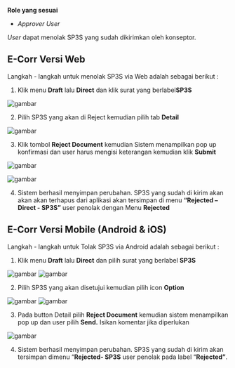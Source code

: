**Role yang sesuai**

- *Approver User*

*User* dapat menolak SP3S yang sudah dikirimkan oleh konseptor. 

## **E-Corr Versi Web**

Langkah - langkah untuk menolak SP3S via Web adalah sebagai berikut :

1. Klik menu **Draft** lalu **Direct** dan klik surat yang berlabel**SP3S**

![gambar](SP3S/SP3S_Web/02SP33.png)

2. Pilih SP3S yang akan di Reject kemudian pilih tab **Detail**

![gambar](SP3S/SP3S_Web/02SP34.png)

3. Klik tombol **Reject Document** kemudian Sistem menampilkan pop up konfirmasi dan user harus mengisi keterangan  kemudian klik **Submit**

![gambar](SP3S/SP3S_Web/02SP35.png)

![gambar](SP3S/SP3S_Web/02SP35-1.png)

4. Sistem berhasil menyimpan perubahan. SP3S yang sudah di kirim akan akan akan terhapus dari aplikasi akan tersimpan di menu **“Rejected – Direct - SP3S”** user penolak dengan Menu **Rejected**



## **E-Corr Versi Mobile (Android & iOS)**

Langkah - langkah untuk Tolak SP3S via Android adalah sebagai berikut :

1. Klik menu **Draft** lalu **Direct** dan pilih surat yang berlabel **SP3S**

![gambar](SP3S/SP3S_Android/TolakSP3S/02A01.jpg) ![gambar](SP3S/SP3S_Android/TolakSP3S/02A02.jpg)

2. Pilih SP3S yang akan disetujui kemudian pilih icon **Option**

![gambar](SP3S/SP3S_Android/TolakSP3S/02A03.jpg) ![gambar](SP3S/SP3S_Android/TolakSP3S/02A04.jpg)

3. Pada button Detail pilih **Reject Document** kemudian sistem menampilkan pop up dan user pilih **Send.** Isikan komentar jika diperlukan
   
![gambar](SP3S/SP3S_Android/TolakSP3S/02A05.jpg)

4. Sistem berhasil menyimpan perubahan. SP3S yang sudah di kirim akan tersimpan dimenu “**Rejected- SP3S** user penolak pada label “**Rejected”**.
